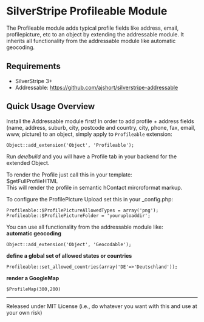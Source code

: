 SilverStripe Profileable Module
===============================

The Profileable module adds typical profile fields like address, email, profilepicture, etc to an object by extending the addressable module.
It inherits all functionality from the addressable module like automatic geocoding.

Requirements
------------
*  SilverStripe 3+
*  Addressable: https://github.com/ajshort/silverstripe-addressable

Quick Usage Overview
--------------------
Install the Addressable module first!
In order to add profile + address fields (name, address, suburb, city, postcode and
country, city, phone, fax, email, www, picture) to an object, simply apply to `Profileable` extension:

    Object::add_extension('Object', 'Profileable');

Run *dev/build* and you will have a Profile tab in your backend for the extended Object.

To render the Profile just call this in your template:   
    $getFullProfileHTML  
This will render the profile in semantic hContact mircroformat markup.

To configure the ProfilePicture Upload set this in your _config.php:

    Profileable::$ProfilePictureAllowedTypes = array('png');
    Profileable::$ProfilePictureFolder = 'youruploaddir';

You can use all functionality from the addressable module like:  
**automatic geocoding**  

    Object::add_extension('Object', 'Geocodable');

**define a global set of allowed states or countries**  

    Profileable::set_allowed_countries(array('DE'=>'Deutschland'));

**render a GoogleMap**  

    $ProfileMap(300,200)


--------------------------------------------------------------------
Released under 
MIT License
(i.e., do whatever you want with this and use at your own risk)
